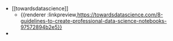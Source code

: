 - [[towardsdatascience]]
	- {{renderer :linkpreview,https://towardsdatascience.com/8-guidelines-to-create-professional-data-science-notebooks-97572894b2e5}}
-